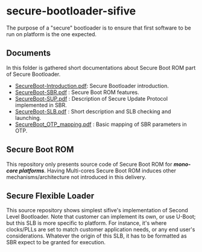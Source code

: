 # secure-bootloader-sifive
The purpose of a "secure" bootloader is to ensure that first software to be run on platform is the one expected.

## Documents
In this folder is gathered short documentations about Secure Boot ROM part of Secure Bootloader.

* [SecureBoot-Introduction.pdf](https://github.com/sifive/secure-bootloader-sifive/blob/master/Documents/SecureBoot-Introduction.pdf): Secure Bootloader introduction.
* [SecureBoot-SBR.pdf](https://github.com/sifive/secure-bootloader-sifive/blob/master/Documents/SecureBoot-SBR.pdf) : Secure Boot ROM features.
* [SecureBoot-SUP.pdf](https://github.com/sifive/secure-bootloader-sifive/blob/master/Documents/SecureBoot-SUP.pdf) : Description of Secure Update Protocol implemented in SBR.
* [SecureBoot-SLB.pdf](https://github.com/sifive/secure-bootloader-sifive/blob/master/Documents/SecureBoot-SLB.pdf) : Short description and SLB checking and launching.
* [SecureBoot_OTP_mapping.pdf](https://github.com/sifive/secure-bootloader-sifive/blob/master/Documents/SecureBoot-OTP_mapping.pdf) : Basic mapping of SBR parameters in OTP.

## Secure Boot ROM
This repository only presents source code of Secure Boot ROM for ***mono-core platforms***. Having Multi-cores Secure Boot ROM induces other mechanisms/architecture not introduced in this delivery.


## Secure Flexible Loader
This source repository shows simplest sifive's implementation of Second Level Bootloader. Note that customer can implement its own, or use U-Boot; but this SLB is more specific to platform.
For instance, it's where clocks/PLLs are set to match customer application needs, or any end user's considerations.
Whatever the origin of this SLB, it has to be formatted as SBR expect to be granted for execution.